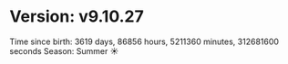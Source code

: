 # Version: v9.10.27
Time since birth: 3619 days, 86856 hours, 5211360 minutes, 312681600 seconds
Season: Summer ☀️
